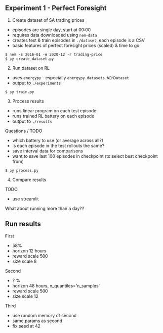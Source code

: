 ## Experiment 1 - Perfect Foresight

1. Create dataset of SA trading prices
- episodes are single day, start at 00:00
- requires data downloaded using `nem-data`
- creates test & train episodes in `./dataset`, each episode is a CSV
- basic features of perfect foresight prices (scaled) & time to go

```
$ nem -s 2016-01 -e 2020-12 -r trading-price
$ py create_dataset.py
```

2. Run dataset on RL
- uses `energypy` - especially `energypy.datasets.NEMDataset`
- output to `./experiments`

```
$ py train.py
```

3. Process results
- runs linear program on each test episode
- runs trained RL battery on each episode
- output to `./results`

Questions / TODO
- which battery to use (or average across all?)
- is each episode in the test rollouts the same?
- save interval data for comparisons
- want to save last 100 episodes in checkpoint (to select best checkpoint from)

```
$ py process.py
```

4. Compare results

TODO
- use streamlit

What about running more than a day??


## Run results

First
- 58%
- horizon 12 hours
- reward scale 500
- size scale 8

Second
- ? %
- horizon 48 hours, n_quantiles='n_samples'
- reward scale 500
- size scale 12

Third
- use random memory of second
- same params as second
- fix seed at 42
